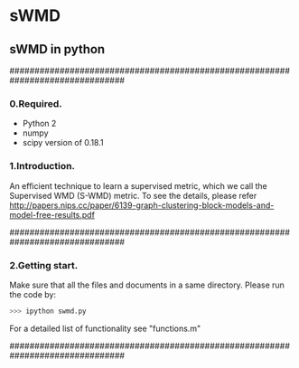 # sWMD
## sWMD in python

\###############################################################################

### 0.Required.

* Python 2
* numpy
* scipy version of 0.18.1


### 1.Introduction.

An efficient technique to learn a supervised metric, which we call the Supervised WMD (S-WMD) metric. To see the details, please refer http://papers.nips.cc/paper/6139-graph-clustering-block-models-and-model-free-results.pdf


\###############################################################################

### 2.Getting start.

Make sure that all the files and documents in a same directory. Please run the code by:

```python
>>> ipython swmd.py

```

For a detailed list of functionality see "functions.m"

\###############################################################################
